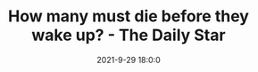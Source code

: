 ---
"title": "How many must die before they wake up? - The Daily Star"
"date": "2021-9-29 18:0:0"
"feed_name": "GOOGLENEWSCONSTRUCTION"
"feed_website": "https://news.google.com/search?q=construction%2Bincident&hl=en-US&gl=US&ceid=US:en"
"feed_rss": "https://news.google.com/rss/search?q=construction%2Bincident&hl=en-US&gl=US&ceid=US:en"
"link": "https://www.thedailystar.net/news/bangladesh/news/how-many-must-die-they-wake-2187131"
"source": "{'href': 'https://www.thedailystar.net', 'title': 'The Daily Star'}"
"file": "_posts/2021-1-1-7fb228302ca413704260486683d40067bafd59ec.md"
"accident": "1"
"drilling": "1"
"dead": "0"
"injured": "0"
"arrested": "0"
"where": "unknown site"
"causes": "unknown"
"place": "unknown place"
---